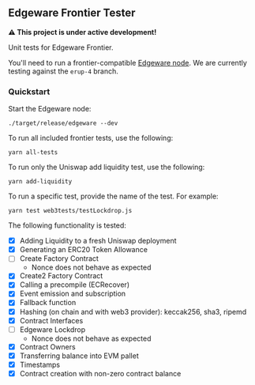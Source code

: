 ## Edgeware Frontier Tester

**⚠️ This project is under active development!**

Unit tests for Edgeware Frontier.

You'll need to run a frontier-compatible [Edgeware node](https://github.com/hicommonwealth/edgeware-node). We are currently testing against the `erup-4` branch.

### Quickstart

Start the Edgeware node:

```
./target/release/edgeware --dev
```

To run all included frontier tests, use the following:

```
yarn all-tests
```

To run only the Uniswap add liquidity test, use the following:

```
yarn add-liquidity
```

To run a specific test, provide the name of the test. For example:

```
yarn test web3tests/testLockdrop.js
```

The following functionality is tested:
- [X] Adding Liquidity to a fresh Uniswap deployment
- [X] Generating an ERC20 Token Allowance
- [ ] Create Factory Contract
  - Nonce does not behave as expected
- [X] Create2 Factory Contract
- [X] Calling a precompile (ECRecover)
- [X] Event emission and subscription
- [X] Fallback function
- [X] Hashing (on chain and with web3 provider): keccak256, sha3, ripemd
- [X] Contract Interfaces
- [ ] Edgeware Lockdrop
  - Nonce does not behave as expected
- [X] Contract Owners
- [X] Transferring balance into EVM pallet
- [X] Timestamps
- [X] Contract creation with non-zero contract balance